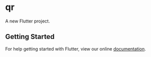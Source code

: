 # qr

A new Flutter project.

## Getting Started

For help getting started with Flutter, view our online
[documentation](https://flutter.io/).
